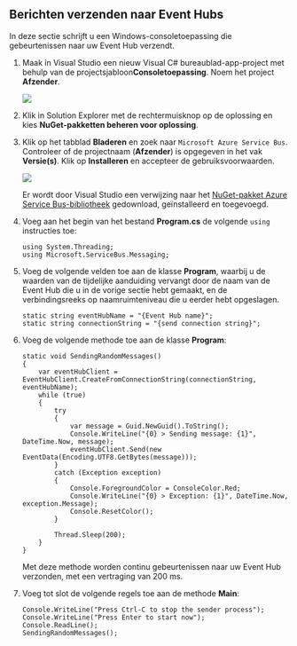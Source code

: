## Berichten verzenden naar Event Hubs

In deze sectie schrijft u een Windows-consoletoepassing die gebeurtenissen naar uw Event Hub verzendt.

1. Maak in Visual Studio een nieuw Visual C# bureaublad-app-project met behulp van de projectsjabloon**Consoletoepassing**. Noem het project **Afzender**.

    ![][7]

2. Klik in Solution Explorer met de rechtermuisknop op de oplossing en kies **NuGet-pakketten beheren voor oplossing**. 

3. Klik op het tabblad **Bladeren** en zoek naar `Microsoft Azure Service Bus`. Controleer of de projectnaam (**Afzender**) is opgegeven in het vak **Versie(s)**. Klik op **Installeren** en accepteer de gebruiksvoorwaarden. 

    ![][8]

    Er wordt door Visual Studio een verwijzing naar het [ NuGet-pakket Azure Service Bus-bibliotheek](https://www.nuget.org/packages/WindowsAzure.ServiceBus) gedownload, geïnstalleerd en toegevoegd.

4. Voeg aan het begin van het bestand **Program.cs** de volgende `using` instructies toe:

    ```
    using System.Threading;
    using Microsoft.ServiceBus.Messaging;
    ```

5. Voeg de volgende velden toe aan de klasse **Program**, waarbij u de waarden van de tijdelijke aanduiding vervangt door de naam van de Event Hub die u in de vorige sectie hebt gemaakt, en de verbindingsreeks op naamruimteniveau die u eerder hebt opgeslagen.

    ```
    static string eventHubName = "{Event Hub name}";
    static string connectionString = "{send connection string}";
    ```

6. Voeg de volgende methode toe aan de klasse **Program**:

    ```
    static void SendingRandomMessages()
    {
        var eventHubClient = EventHubClient.CreateFromConnectionString(connectionString, eventHubName);
        while (true)
        {
            try
            {
                var message = Guid.NewGuid().ToString();
                Console.WriteLine("{0} > Sending message: {1}", DateTime.Now, message);
                eventHubClient.Send(new EventData(Encoding.UTF8.GetBytes(message)));
            }
            catch (Exception exception)
            {
                Console.ForegroundColor = ConsoleColor.Red;
                Console.WriteLine("{0} > Exception: {1}", DateTime.Now, exception.Message);
                Console.ResetColor();
            }

            Thread.Sleep(200);
        }
    }
    ```

    Met deze methode worden continu gebeurtenissen naar uw Event Hub verzonden, met een vertraging van 200 ms.

7. Voeg tot slot de volgende regels toe aan de methode **Main**:

    ```
    Console.WriteLine("Press Ctrl-C to stop the sender process");
    Console.WriteLine("Press Enter to start now");
    Console.ReadLine();
    SendingRandomMessages();
    ```


<!-- Images -->
[7]: ./media/service-bus-event-hubs-getstarted-send-csharp/create-sender-csharp1.png
[8]: ./media/service-bus-event-hubs-getstarted-send-csharp/create-sender-csharp2.png


<!--HONumber=sep16_HO1-->


